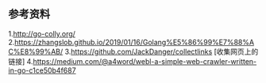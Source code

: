 ## 参考资料
1.http://go-colly.org/
2.https://zhangslob.github.io/2019/01/16/Golang%E5%86%99%E7%88%AC%E8%99%AB/
3.https://github.com/JackDanger/collectlinks [收集网页上的链接]
4.https://medium.com/@a4word/webl-a-simple-web-crawler-written-in-go-c1ce50b4f687
